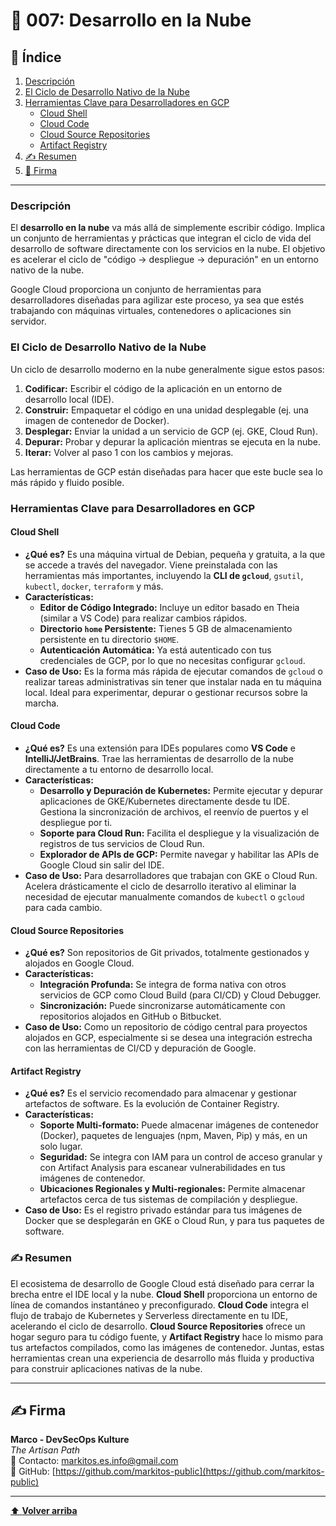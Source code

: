 
# 📜 007: Desarrollo en la Nube

## 📝 Índice

1.  [Descripción](#descripción)
2.  [El Ciclo de Desarrollo Nativo de la Nube](#el-ciclo-de-desarrollo-nativo-de-la-nube)
3.  [Herramientas Clave para Desarrolladores en GCP](#herramientas-clave-para-desarrolladores-en-gcp)
    *   [Cloud Shell](#cloud-shell)
    *   [Cloud Code](#cloud-code)
    *   [Cloud Source Repositories](#cloud-source-repositories)
    *   [Artifact Registry](#artifact-registry)
4.  [✍️ Resumen](#resumen)
5.  [🔖 Firma](#firma)

---

### Descripción

El **desarrollo en la nube** va más allá de simplemente escribir código. Implica un conjunto de herramientas y prácticas que integran el ciclo de vida del desarrollo de software directamente con los servicios en la nube. El objetivo es acelerar el ciclo de "código -> despliegue -> depuración" en un entorno nativo de la nube.

Google Cloud proporciona un conjunto de herramientas para desarrolladores diseñadas para agilizar este proceso, ya sea que estés trabajando con máquinas virtuales, contenedores o aplicaciones sin servidor.

### El Ciclo de Desarrollo Nativo de la Nube

Un ciclo de desarrollo moderno en la nube generalmente sigue estos pasos:

1.  **Codificar:** Escribir el código de la aplicación en un entorno de desarrollo local (IDE).
2.  **Construir:** Empaquetar el código en una unidad desplegable (ej. una imagen de contenedor de Docker).
3.  **Desplegar:** Enviar la unidad a un servicio de GCP (ej. GKE, Cloud Run).
4.  **Depurar:** Probar y depurar la aplicación mientras se ejecuta en la nube.
5.  **Iterar:** Volver al paso 1 con los cambios y mejoras.

Las herramientas de GCP están diseñadas para hacer que este bucle sea lo más rápido y fluido posible.

### Herramientas Clave para Desarrolladores en GCP

#### Cloud Shell

*   **¿Qué es?** Es una máquina virtual de Debian, pequeña y gratuita, a la que se accede a través del navegador. Viene preinstalada con las herramientas más importantes, incluyendo la **CLI de `gcloud`**, `gsutil`, `kubectl`, `docker`, `terraform` y más.
*   **Características:**
    *   **Editor de Código Integrado:** Incluye un editor basado en Theia (similar a VS Code) para realizar cambios rápidos.
    *   **Directorio `home` Persistente:** Tienes 5 GB de almacenamiento persistente en tu directorio `$HOME`.
    *   **Autenticación Automática:** Ya está autenticado con tus credenciales de GCP, por lo que no necesitas configurar `gcloud`.
*   **Caso de Uso:** Es la forma más rápida de ejecutar comandos de `gcloud` o realizar tareas administrativas sin tener que instalar nada en tu máquina local. Ideal para experimentar, depurar o gestionar recursos sobre la marcha.

#### Cloud Code

*   **¿Qué es?** Es una extensión para IDEs populares como **VS Code** e **IntelliJ/JetBrains**. Trae las herramientas de desarrollo de la nube directamente a tu entorno de desarrollo local.
*   **Características:**
    *   **Desarrollo y Depuración de Kubernetes:** Permite ejecutar y depurar aplicaciones de GKE/Kubernetes directamente desde tu IDE. Gestiona la sincronización de archivos, el reenvío de puertos y el despliegue por ti.
    *   **Soporte para Cloud Run:** Facilita el despliegue y la visualización de registros de tus servicios de Cloud Run.
    *   **Explorador de APIs de GCP:** Permite navegar y habilitar las APIs de Google Cloud sin salir del IDE.
*   **Caso de Uso:** Para desarrolladores que trabajan con GKE o Cloud Run. Acelera drásticamente el ciclo de desarrollo iterativo al eliminar la necesidad de ejecutar manualmente comandos de `kubectl` o `gcloud` para cada cambio.

#### Cloud Source Repositories

*   **¿Qué es?** Son repositorios de Git privados, totalmente gestionados y alojados en Google Cloud.
*   **Características:**
    *   **Integración Profunda:** Se integra de forma nativa con otros servicios de GCP como Cloud Build (para CI/CD) y Cloud Debugger.
    *   **Sincronización:** Puede sincronizarse automáticamente con repositorios alojados en GitHub o Bitbucket.
*   **Caso de Uso:** Como un repositorio de código central para proyectos alojados en GCP, especialmente si se desea una integración estrecha con las herramientas de CI/CD y depuración de Google.

#### Artifact Registry

*   **¿Qué es?** Es el servicio recomendado para almacenar y gestionar artefactos de software. Es la evolución de Container Registry.
*   **Características:**
    *   **Soporte Multi-formato:** Puede almacenar imágenes de contenedor (Docker), paquetes de lenguajes (npm, Maven, Pip) y más, en un solo lugar.
    *   **Seguridad:** Se integra con IAM para un control de acceso granular y con Artifact Analysis para escanear vulnerabilidades en tus imágenes de contenedor.
    *   **Ubicaciones Regionales y Multi-regionales:** Permite almacenar artefactos cerca de tus sistemas de compilación y despliegue.
*   **Caso de Uso:** Es el registro privado estándar para tus imágenes de Docker que se desplegarán en GKE o Cloud Run, y para tus paquetes de software.

### ✍️ Resumen

El ecosistema de desarrollo de Google Cloud está diseñado para cerrar la brecha entre el IDE local y la nube. **Cloud Shell** proporciona un entorno de línea de comandos instantáneo y preconfigurado. **Cloud Code** integra el flujo de trabajo de Kubernetes y Serverless directamente en tu IDE, acelerando el ciclo de desarrollo. **Cloud Source Repositories** ofrece un hogar seguro para tu código fuente, y **Artifact Registry** hace lo mismo para tus artefactos compilados, como las imágenes de contenedor. Juntas, estas herramientas crean una experiencia de desarrollo más fluida y productiva para construir aplicaciones nativas de la nube.

---

## ✍️ Firma

**Marco - DevSecOps Kulture**  
*The Artisan Path*  
📧 Contacto: [markitos.es.info@gmail.com](mailto:markitos.es.info@gmail.com)  
🐙 GitHub: [https://github.com/markitos-public](https://github.com/markitos-public)

---

[⬆️ **Volver arriba**](#-007-desarrollo-en-la-nube)
